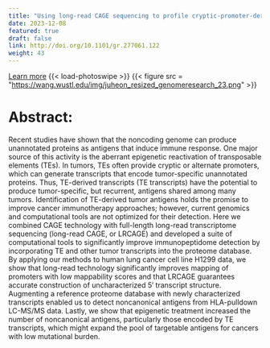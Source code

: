 ```yaml
---
title: "Using long-read CAGE sequencing to profile cryptic-promoter-derived transcripts and their contribution to the immunopeptidome"
date: 2023-12-08
featured: true
draft: false
link: http://doi.org/10.1101/gr.277061.122
weight: 43
---
```


[Learn more](http://doi.org/10.1101/gr.277061.122)
{{< load-photoswipe >}}
{{< figure src = "https://wang.wustl.edu/img/juheon_resized_genomeresearch_23.png" >}}

# Abstract:

Recent studies have shown that the noncoding genome can produce unannotated proteins as antigens that induce immune response. One major source of this activity is the aberrant epigenetic reactivation of transposable elements (TEs). In tumors, TEs often provide cryptic or alternate promoters, which can generate transcripts that encode tumor-specific unannotated proteins. Thus, TE-derived transcripts (TE transcripts) have the potential to produce tumor-specific, but recurrent, antigens shared among many tumors. Identification of TE-derived tumor antigens holds the promise to improve cancer immunotherapy approaches; however, current genomics and computational tools are not optimized for their detection. Here we combined CAGE technology with full-length long-read transcriptome sequencing (long-read CAGE, or LRCAGE) and developed a suite of computational tools to significantly improve immunopeptidome detection by incorporating TE and other tumor transcripts into the proteome database. By applying our methods to human lung cancer cell line H1299 data, we show that long-read technology significantly improves mapping of promoters with low mappability scores and that LRCAGE guarantees accurate construction of uncharacterized 5′ transcript structure. Augmenting a reference proteome database with newly characterized transcripts enabled us to detect noncanonical antigens from HLA-pulldown LC-MS/MS data. Lastly, we show that epigenetic treatment increased the number of noncanonical antigens, particularly those encoded by TE transcripts, which might expand the pool of targetable antigens for cancers with low mutational burden.
